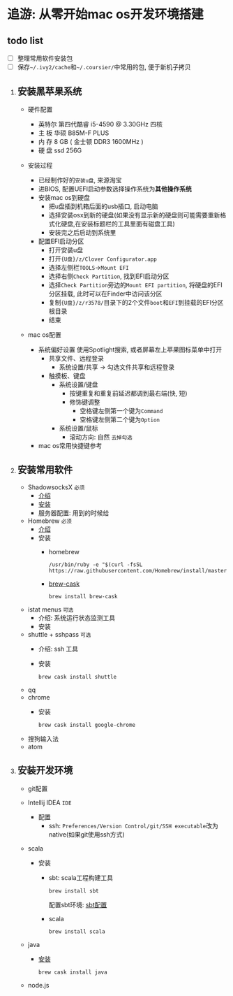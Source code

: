# 追游: 从零开始mac os开发环境搭建

## todo list

  - [ ] 整理常用软件安装包
  - [ ] 保存`~/.ivy2/cache`和`~/.coursier/`中常用的包, 便于新机子拷贝

1. ## 安装黑苹果系统
    - 硬件配置
        - 英特尔 第四代酷睿 i5-4590 @ 3.30GHz 四核
        - 主	板	华硕 B85M-F PLUS
        - 内	存	8 GB ( 金士顿 DDR3 1600MHz )
        - 硬	盘	ssd 256G
    - 安装过程
        - 已经制作好的`安装u盘`, 来源淘宝
        - 进BIOS, 配置UEFI启动参数选择操作系统为**其他操作系统**
        - 安装mac os到硬盘
            - 把u盘插到机箱后面的usb插口, 启动电脑
            - 选择安装osx到新的硬盘(如果没有显示新的硬盘则可能需要重新格式化硬盘,在安装标题栏的工具里面有磁盘工具)
            - 安装完之后启动到系统里
        - 配置EFI启动分区
            - 打开安装u盘
            - 打开`{U盘}/z/Clover Configurator.app`
            - 选择左侧栏`TOOLS`->`Mount EFI`
            - 选择右侧`Check Partition`, 找到EFI启动分区
            - 选择`Check Partition`旁边的`Mount EFI partition`, 将硬盘的EFI分区挂载, 此时可以在Finder中访问该分区
            - 复制`{U盘}/z/r3578/`目录下的2个文件`boot`和`EFI`到挂载的EFI分区根目录
            - 结束

    - mac os配置
        - 系统偏好设置
            使用Spotlight搜索, 或者屏幕左上苹果图标菜单中打开
            - 共享文件、远程登录
                - 系统设置/共享 -> 勾选文件共享和远程登录
            - 触摸板、键盘
                - 系统设置/键盘
                    - 按键重复和重复前延迟都调到最右端(快, 短)
                    - 修饰键调整
                        - 空格键左侧第一个键为`Command`
                        - 空格键左侧第二个键为`Option`
                - 系统设置/鼠标
                    - 滚动方向: 自然 `去掉勾选`
        - mac os常用快捷键参考
1. ## 安装常用软件
    - ShadowsocksX `必须`
        - [介绍](https://shadowsocks.com/)
        - [安装](https://github.com/shadowsocks/shadowsocks-iOS/wiki/Shadowsocks-for-OSX-Help)
        - 服务器配置: 用到的时候给
    - Homebrew `必须`
        - [介绍](http://brew.sh/)
        - 安装
            - homebrew

                ```
                /usr/bin/ruby -e "$(curl -fsSL https://raw.githubusercontent.com/Homebrew/install/master/install)"
                ```
            - [brew-cask](https://ksmx.me/homebrew-cask-cli-workflow-to-install-mac-applications/)

                ```
                brew install brew-cask
                ```
    - istat menus `可选`
        - 介绍: 系统运行状态监测工具
        - 安装
    - shuttle + sshpass `可选`
        - 介绍: ssh 工具
        - 安装

            ```
            brew cask install shuttle
            ```
    - qq
    - chrome
        - 安装

            ```
            brew cask install google-chrome
            ```
    - 搜狗输入法
    - atom
1. ## 安装开发环境
    - git配置

    - Intellij IDEA `IDE`
        - 配置
            - ssh: `Preferences/Version Control/git/SSH executable`改为native(如果git使用ssh方式)

    - scala
        - 安装
            - sbt: scala工程构建工具

                ```
                brew install sbt
                ```

                配置sbt环境: [sbt配置](../scala/sbt/sbt配置.md)
            - scala

                ```
                brew install scala
                ```
    - java
        - [安装](https://www.kancloud.cn/kancloud/ocds-guide-to-setting-up-mac/71035)

            ```
            brew cask install java
            ```

    - node.js

